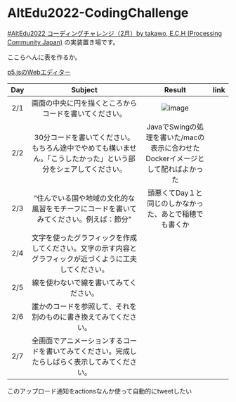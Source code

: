 # AltEdu2022-CodingChallenge

[#AltEdu2022 コーディングチャレンジ（2月）by takawo, E.C.H (Processing Community Japan)](https://docs.google.com/spreadsheets/d/1tnHvc040wwZL30wmIuJCxqB2ywylfauuEGJqrVGz5L0/edit#gid=1527165721) の実装置き場です。

ここらへんに表を作るか。

[p5.jsのWebエディター](https://editor.p5js.org/)

|Day|Subject|Result|link|
|:---:|:---:|:---:|:---:|
|2/1|画面の中央に円を描くところからコードを書いてください。|![image](https://user-images.githubusercontent.com/51439199/151987850-96945c63-22ae-4bad-b4ad-68ddddbcab1c.png)||
|2/2|30分コードを書いてください。もちろん途中でやめても構いません。「こうしたかった」という部分をシェアしてください。|JavaでSwingの処理を書いた/macの表示に合わせた<br>Dockerイメージとして配ればよかった||
|2/3|"住んでいる国や地域の文化的な風習をモチーフにコードを書いてみてください。例えば：節分"|頭悪くてDay１と同じのしかなかった、あとで稲穂でも書くか||
|2/4|文字を使ったグラフィックを作成してください。文字の示す内容とグラフィックが近づくように工夫してください。|||
|2/5|線を使わないで線を書いてみてください。|||
|2/6|誰かのコードを参照して、それを別のものに書き換えてみてください。|||
|2/7|全画面でアニメーションするコードを書いてみてください。完成したらしばらく表示してみてください。|||


このアップロード通知をactionsなんか使って自動的にtweetしたい
